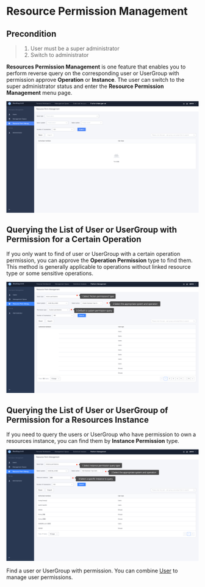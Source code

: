 # Resource Permission Management

## Precondition 

> 1. User must be a super administrator 
> 2. Switch to administrator 

**Resources Permission Management** is one feature that enables you to perform reverse query on the corresponding user or UserGroup with permission approve **Operation** or **Instance**. The user can switch to the super administrator status and enter the **Resource Permission Management** menu page. 

![image-20220504155819399](ResourcePermissionManage/image-20220504155819399.png) 

## Querying the List of User or UserGroup with Permission for a Certain Operation

If you only want to find of user or UserGroup with a certain operation permission, you can approve the **Operation Permission** type to find them. This method is generally applicable to operations without linked resource type or some sensitive operations. 

![image-20220504160125245](ResourcePermissionManage/image-20220504160125245.png) 

## Querying the List of User or UserGroup of Permission for a Resources Instance

If you need to query the users or UserGroup who have permission to own a resources instance, you can find them by **Instance Permission** type.

![image-20220504161126292](ResourcePermissionManage/image-20220504161126292.png) 

Find a user or UserGroup with permission. You can combine [User](./Users.md) to manage user permissions.